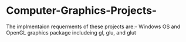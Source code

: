 # Computer-Graphics-Projects-
The implmentaion requerments of these projects are:-
Windows OS and 
OpenGL graphics package includeing gl, glu, and glut
